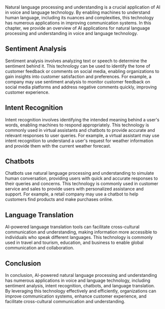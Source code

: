 
Natural language processing and understanding is a crucial application of AI in voice and language technology. By enabling machines to understand human language, including its nuances and complexities, this technology has numerous applications in improving communication systems. In this chapter, we provide an overview of AI applications for natural language processing and understanding in voice and language technology.

Sentiment Analysis
------------------

Sentiment analysis involves analyzing text or speech to determine the sentiment behind it. This technology can be used to identify the tone of customer feedback or comments on social media, enabling organizations to gain insights into customer satisfaction and preferences. For example, a company may use sentiment analysis to monitor customer feedback on social media platforms and address negative comments quickly, improving customer experience.

Intent Recognition
------------------

Intent recognition involves identifying the intended meaning behind a user's words, enabling machines to respond appropriately. This technology is commonly used in virtual assistants and chatbots to provide accurate and relevant responses to user queries. For example, a virtual assistant may use intent recognition to understand a user's request for weather information and provide them with the current weather forecast.

Chatbots
--------

Chatbots use natural language processing and understanding to simulate human conversation, providing users with quick and accurate responses to their queries and concerns. This technology is commonly used in customer service and sales to provide users with personalized assistance and support. For example, a retail company may use a chatbot to help customers find products and make purchases online.

Language Translation
--------------------

AI-powered language translation tools can facilitate cross-cultural communication and understanding, making information more accessible to individuals who speak different languages. This technology is commonly used in travel and tourism, education, and business to enable global communication and collaboration.

Conclusion
----------

In conclusion, AI-powered natural language processing and understanding has numerous applications in voice and language technology, including sentiment analysis, intent recognition, chatbots, and language translation. By leveraging this technology effectively and efficiently, organizations can improve communication systems, enhance customer experience, and facilitate cross-cultural communication and understanding.
